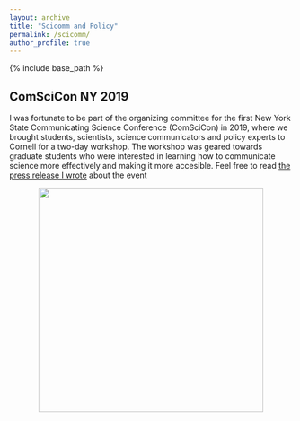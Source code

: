 ```yaml
---
layout: archive
title: "Scicomm and Policy"
permalink: /scicomm/
author_profile: true
---
```


{% include base_path %}


ComSciCon NY 2019 
-----

I was fortunate to be part of the organizing committee for the first New York State Communicating Science Conference (ComSciCon) in 2019, where we brought students, scientists, science communicators and policy experts to Cornell for a two-day workshop. The workshop was geared towards graduate students who were interested in learning how to communicate science more effectively and making it more accesible. Feel free to read [the press release I wrote](https://www.engineering.cornell.edu/news/comscicon-cornell-grows-6th-year) about the event 

<p align="center">
<img src="https://nancyruizu.github.io/files/ComSciCon.JPG" width="400px"> 
</p>
